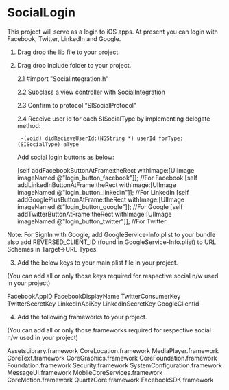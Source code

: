 # SocialLogin
This project will serve as a login to iOS apps. At present you can login with Facebook, Twitter, LinkedIn and Google.


1. Drag drop the lib file to your project.

2. Drag drop include folder to your project. 

	2.1 #import "SocialIntegration.h"

	2.2 Subclass a view controller with SocialIntegration

	2.3 Confirm to protocol “SISocialProtocol"

	2.4 Receive user id for each SISocialType by implementing delegate method:

		-(void) didRecieveUserId:(NSString *) userId forType:(SISocialType) aType

	Add social login buttons as below:

    [self addFacebookButtonAtFrame:theRect withImage:[UIImage imageNamed:@"login_button_facebook"]];   //For Facebook
    [self addLinkedInButtonAtFrame:theRect withImage:[UIImage imageNamed:@"login_button_linkedin"]]; 	//For LinkedIn
    [self addGooglePlusButtonAtFrame:theRect withImage:[UIImage imageNamed:@"login_button_google"]];	//For Google
    [self addTwitterButtonAtFrame:theRect withImage:[UIImage imageNamed:@"login_button_twitter"]];		//For Twitter

Note: For SignIn with Google, add GoogleService-Info.plist to your bundle also add REVERSED_CLIENT_ID (found in GoogleService-Info.plist)
 to URL Schemes in Target->URL Types.

3. Add the below keys to your main plist file in your project.

(You can add all or only those keys required for respective social n/w used in your project)

FacebookAppID
FacebookDisplayName
TwitterConsumerKey
TwitterSecretKey
LinkedInApiKey
LinkedInSecretKey
GoogleClientId
 
4. Add the following frameworks to your project.

(You can add all or only those frameworks required for respective social n/w used in your project)

AssetsLibrary.framework
CoreLocation.framework
MediaPlayer.framework
CoreText.framework
CoreGraphics.framework
CoreFoundation.framework
Foundation.framework
Security.framework
SystemConfiguration.framework
MessageUI.framework
MobileCoreServices.framework
CoreMotion.framework
QuartzCore.framework
FacebookSDK.framework
